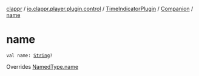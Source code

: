 [clappr](../../../index.md) / [io.clappr.player.plugin.control](../../index.md) / [TimeIndicatorPlugin](../index.md) / [Companion](index.md) / [name](./name.md)

# name

`val name: `[`String`](https://kotlinlang.org/api/latest/jvm/stdlib/kotlin/-string/index.html)`?`

Overrides [NamedType.name](../../../io.clappr.player.base/-named-type/name.md)

